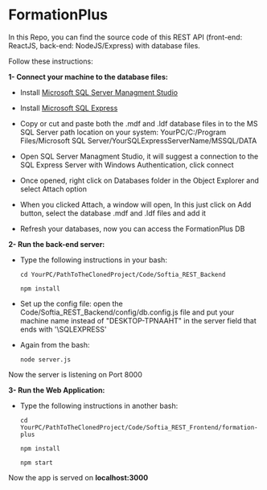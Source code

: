 # FormationPlus

In this Repo, you can find the source code of this REST API (front-end: ReactJS, back-end: NodeJS/Express) with database files.

Follow these instructions:

**1- Connect your machine to the database files:**

- Install [Microsoft SQL Server Managment Studio](https://docs.microsoft.com/en-us/sql/ssms/download-sql-server-management-studio-ssms?view=sql-server-ver16)

- Install [Microsoft SQL Express](https://www.microsoft.com/en-us/sql-server/sql-server-downloads)

- Copy or cut and paste both the .mdf and .ldf database files in to the MS SQL Server path location on your system: YourPC/C:/Program Files/Microsoft SQL Server/YourSQLExpressServerName/MSSQL/DATA

- Open SQL Server Managment Studio, it will suggest a connection to the SQL Express Server with Windows Authentication, click connect

- Once opened, right click on Databases folder in the Object Explorer and select Attach option

- When you clicked Attach, a window will open, In this just click on Add button, select the database .mdf and .ldf files and add it

- Refresh your databases, now you can access the FormationPlus DB

**2- Run the back-end server:**

- Type the following instructions in your bash:

  `cd YourPC/PathToTheClonedProject/Code/Softia_REST_Backend`

  `npm install`

- Set up the config file: open the Code/Softia_REST_Backend/config/db.config.js file and put your machine name instead of "DESKTOP-TPNAAHT" in the server field that ends with '\\SQLEXPRESS'

- Again from the bash:

  `node server.js`

Now the server is listening on Port 8000

**3- Run the Web Application:**

- Type the following instructions in another bash:

  `cd YourPC/PathToTheClonedProject/Code/Softia_REST_Frontend/formation-plus`

  `npm install`

  `npm start`

Now the app is served on **localhost:3000**